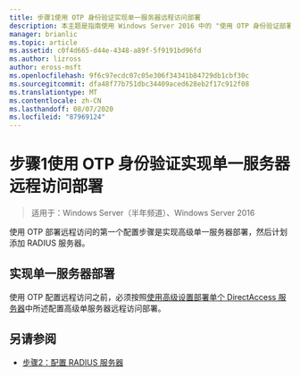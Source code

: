 ```yaml
---
title: 步骤1使用 OTP 身份验证实现单一服务器远程访问部署
description: 本主题是指南使用 Windows Server 2016 中的 "使用 OTP 身份验证部署远程访问" 指南的一部分。
manager: brianlic
ms.topic: article
ms.assetid: c0f4d665-d44e-4348-a89f-5f9191bd96fd
ms.author: lizross
author: eross-msft
ms.openlocfilehash: 9f6c97ecdc07c05e306f34341b84729db1cbf30c
ms.sourcegitcommit: dfa48f77b751dbc34409aced628eb2f17c912f08
ms.translationtype: MT
ms.contentlocale: zh-CN
ms.lasthandoff: 08/07/2020
ms.locfileid: "87969124"
---
```

# <a name="step-1-implement-a-single-server-remote-access-deployment-with-otp-authentication"></a>步骤1使用 OTP 身份验证实现单一服务器远程访问部署

>适用于：Windows Server（半年频道）、Windows Server 2016

使用 OTP 部署远程访问的第一个配置步骤是实现高级单一服务器部署，然后计划添加 RADIUS 服务器。

## <a name="implement-a-single-server-deployment"></a>实现单一服务器部署
使用 OTP 配置远程访问之前，必须按照[使用高级设置部署单个 DirectAccess 服务器](../../../directaccess/single-server-advanced/deploy-a-single-directaccess-server-with-advanced-settings.md)中所述配置高级单服务器远程访问部署。

## <a name="see-also"></a><a name="BKMK_Links"></a>另请参阅

-   [步骤2：配置 RADIUS 服务器](Step-2-Configure-the-RADIUS-Server.md)

